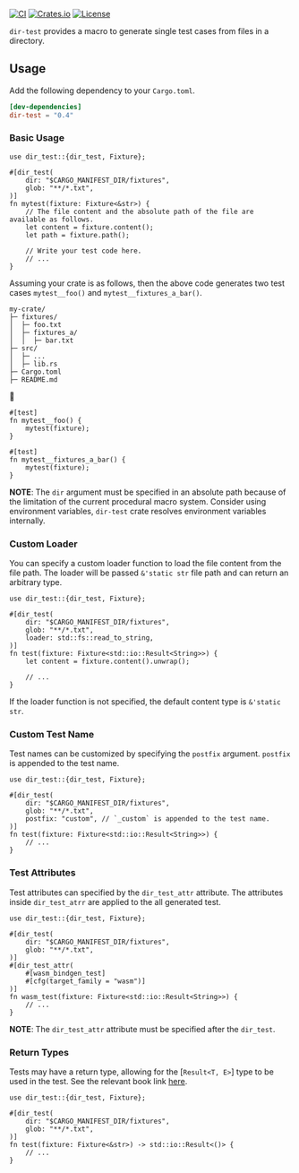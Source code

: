 [![CI](https://github.com/fe-lang/dir-test/workflows/CI/badge.svg)](https://github.com/fe-lang/dir-test/actions/workflows/ci.yml)
[![Crates.io](https://img.shields.io/crates/v/dir-test.svg)](https://crates.io/crates/dir-test)
[![License](https://img.shields.io/badge/License-Apache_2.0-blue.svg)](https://opensource.org/licenses/Apache-2.0)

`dir-test` provides a macro to generate single test cases from files in a directory.

## Usage
Add the following dependency to your `Cargo.toml`.

``` toml
[dev-dependencies]
dir-test = "0.4"
```

### Basic Usage
```rust, no_run
use dir_test::{dir_test, Fixture};

#[dir_test(
    dir: "$CARGO_MANIFEST_DIR/fixtures",
    glob: "**/*.txt",
)]
fn mytest(fixture: Fixture<&str>) {
    // The file content and the absolute path of the file are available as follows.
    let content = fixture.content();
    let path = fixture.path();

    // Write your test code here.
    // ...
}
```

Assuming your crate is as follows, then the above code generates two test
cases `mytest__foo()` and `mytest__fixtures_a_bar()`.

```text
my-crate/
├─ fixtures/
│  ├─ foo.txt
│  ├─ fixtures_a/
│  │  ├─ bar.txt
├─ src/
│  ├─ ...
│  ├─ lib.rs
├─ Cargo.toml
├─ README.md
```

🔽

```rust, no_run
#[test]
fn mytest__foo() {
    mytest(fixture);
}

#[test]
fn mytest__fixtures_a_bar() {
    mytest(fixture);
}
```

**NOTE**: The `dir` argument must be specified in an absolute path because
of the limitation of the current procedural macro system. Consider using
environment variables, `dir-test` crate resolves environment variables
internally.

### Custom Loader
You can specify a custom loader function to load the file content from the
file path. The loader will be passed `&'static str` file path and can return
an arbitrary type.
```rust, no_run
use dir_test::{dir_test, Fixture};

#[dir_test(
    dir: "$CARGO_MANIFEST_DIR/fixtures",
    glob: "**/*.txt",
    loader: std::fs::read_to_string,
)]
fn test(fixture: Fixture<std::io::Result<String>>) {
    let content = fixture.content().unwrap();

    // ...
}
```

If the loader function is not specified, the default content type is
`&'static str`.

 ### Custom Test Name
 Test names can be customized by specifying the `postfix` argument.
`postfix` is appended to the test name.

```rust, no_run
use dir_test::{dir_test, Fixture};

#[dir_test(
    dir: "$CARGO_MANIFEST_DIR/fixtures",
    glob: "**/*.txt",
    postfix: "custom", // `_custom` is appended to the test name.
)]
fn test(fixture: Fixture<std::io::Result<String>>) {
    // ...
}
```

 ### Test Attributes
 Test attributes can specified by the `dir_test_attr` attribute. The
attributes inside `dir_test_atrr` are applied to the all generated test.

```rust, no_run
use dir_test::{dir_test, Fixture};

#[dir_test(
    dir: "$CARGO_MANIFEST_DIR/fixtures",
    glob: "**/*.txt",
)]
#[dir_test_attr(
    #[wasm_bindgen_test]
    #[cfg(target_family = "wasm")]
)]
fn wasm_test(fixture: Fixture<std::io::Result<String>>) {
    // ...
}
```

**NOTE**: The `dir_test_attr` attribute must be specified after the
`dir_test`.

### Return Types
Tests may have a return type, allowing for the [`Result<T, E>`] type to be used in the test.
See the relevant book link [here](https://doc.rust-lang.org/book/ch11-01-writing-tests.html#using-resultt-e-in-tests).

```rust, no_run
use dir_test::{dir_test, Fixture};

#[dir_test(
    dir: "$CARGO_MANIFEST_DIR/fixtures",
    glob: "**/*.txt",
)]
fn test(fixture: Fixture<&str>) -> std::io::Result<()> {
    // ...
}
```
